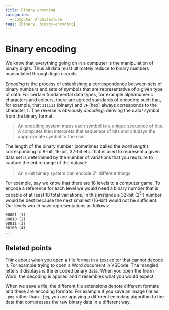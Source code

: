 ```yaml
---
title: Binary encoding
categories:
  - Computer Architecture
tags: [binary, binary-encoding]
---
```


# Binary encoding

We know that everything going on in a computer is the manipulation of binary
digits. Thus all data must ultimately reduce to binary numbers manipulated
through logic circuits.

_Encoding_ is the process of establishing a correspondence between sets of
binary numbers and sets of symbols that are representative of a given type of
data. For certain fundamental data types, for example alphanumeric characters
and colours, there are agreed standards of encoding such that, for example, that
`111111` (binary) and `3F` (hex) always corresponds to the character `?`. The
reverse is obviously _decoding_: deriving the data/ symbol from the binary
format.

> An encoding system maps each symbol to a unique sequence of bits. A computer
> then interprets that sequence of bits and displays the apppropriate symbol to
> the user.

The length of the binary number (sometimes called the _word length_)
corresponding to 8-bit, 16-bit, 32-bit etc. that is used to represent a given
data set is determined by the number of variations that you reqzuire to capture
the entire range of the dataset:

> An $n$-bit binary system can encode $2^n$ different things

For example, say we know that there are 18 levels to a computer game. To encode
a reference for each level we would need a binary number that is capable of at
least 18 total variations. In this instance a 32-bit ($2^{5}$ ) number would be
best because the next smallest (16-bit) would not be sufficient. Our levels
would have representations as follows:

```
00001 (1)
00010 (2)
00011 (3)
00100 (4)
...
```

## Related points

Think about when you open a file format in a text editor that cannot decode it.
For example trying to open a Word document in VSCode. The mangled letters it
displays is the encoded binary data. When you open the file in Word, the
decoding is applied and it resembles what you would expect.

When we save a file, the different file extensions denote different formats and
these are encoding formats. For example if you save an image file as `.png`
rather than `.jpg`, you are applying a different encoding algorithm to the data
that compresses the raw binary data in a different way.
